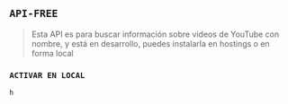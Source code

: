 ## `API-FREE`


> Esta API es para buscar información sobre videos de YouTube con nombre, y está en desarrollo, puedes instalarla en hostings o en forma local 


### `ACTIVAR EN LOCAL`

```bash
h
```
